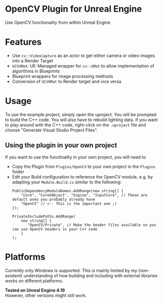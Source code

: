 # OpenCV Plugin for Unreal Engine
Use OpenCV functionality from within Unreal Engine

# Features
 * Use `cv::VideoCapture` as an actor to get either camera or video images into a Render Target
 * `UCVUMat`: UE-Managed wrapper for `cv::UMat` to allow implementation of algorithms in Blueprints
 * Blueprint wrappers for image processing methods
 * Conversion of `UCVUMat` to Render target and vice versa

# Usage
To use the example project, simply open the uproject. You will be prompted to build the C++ code. You will also have to rebuild lighting data. If you want to play around with the C++ code, right-click on the `.uproject` file and choose "Generate Visual Studio Project Files".

## Using the plugin in your own project
If you want to use the functinality in your own project, you will need to
 * Copy the Plugin from `Plugins/OpenCV` to your own project in the `Plugins` folder
 * Edit your Build configuration to reference the OpenCV module, e.g. by adapting your `Module.Build.cs` similar to the following:
    ```CSharp
    PublicDependencyModuleNames.AddRange(new string[] { 
        "Core", "CoreUObject", "Engine", "InputCore", // These are default ones you probably already have
        "OpenCV" // <-- This is the important one ;)
    });

    PrivateIncludePaths.AddRange(
        new string[] {
           "OpenCV/Private", // Make the header files available so you can use OpenCV headers in your C++ code
        }
    );
    ```

# Platforms
Currently only Windows is supported. This is mainly limited by my (non-existent) understanding of how building and including with external libraries works on different platforms.

**Tested on Unreal Engine 4.19** <br/>
However, other versions might still work.